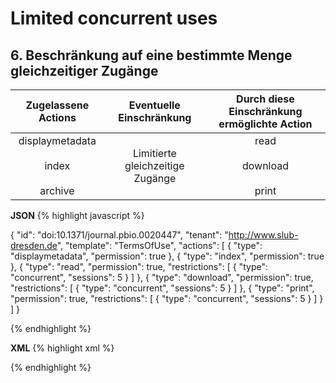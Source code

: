 # Limited concurrent uses 
## 6. Beschränkung auf eine bestimmte Menge gleichzeitiger Zugänge

| Zugelassene Actions | Eventuelle Einschränkung | Durch diese Einschränkung ermöglichte Action |
| :-------: | :---------: | :---------: |
| displaymetadata<br/><br/>index<br/><br/>archive | Limitierte gleichzeitige Zugänge | read<br/><br/>download<br/><br/>print |


**JSON**
{% highlight javascript %}

{
  "id": "doi:10.1371/journal.pbio.0020447",
  "tenant": "http://www.slub-dresden.de",
  "template": "TermsOfUse",
  "actions": [
    {
      "type": "displaymetadata",
      "permission": true
    },
    {
      "type": "index",
      "permission": true
    },
    {
      "type": "read",
      "permission": true,
      "restrictions": [
        {
          "type": "concurrent",
          "sessions": 5
        }
      ]
    },
    {
      "type": "download",
      "permission": true,
      "restrictions": [
        {
          "type": "concurrent",
          "sessions": 5
        }
      ]
    },
    {
      "type": "print",
      "permission": true,
      "restrictions": [
        {
          "type": "concurrent",
          "sessions": 5
        }
      ]
    }
  ]
}

{% endhighlight %}

**XML**
{% highlight xml %}
<?xml version='1.0' encoding='ASCII'?>
<libRML version="0.3">
  <item id="doi:10.1371/journal.pbio.0020447" tenant="http://slub-dresden.de" template="Authentification">
    <action type="displaymetadata" permission="true"/>
    <action type="index" permission="true"/>
    <action type="read" permission="true">
      <restriction type="concurrent" sessions="5"/>
    </action>
    <action type="download" permission="true">
      <restriction type="concurrent" sessions="5"/>
    </action>
    <action type="print" permission="true">
      <restriction type="concurrent" sessions="5"/>
    </action>   
  </item>
</libRML>
{% endhighlight %}
